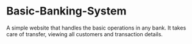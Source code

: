 # Basic-Banking-System
A simple website that handles the basic operations in any bank. It takes care of transfer, viewing all customers and transaction details.
